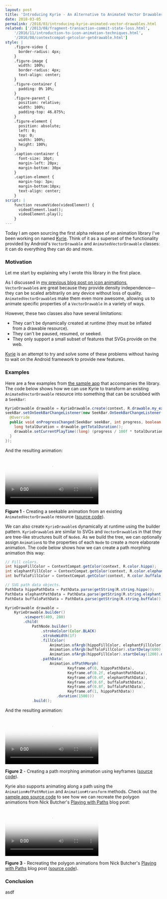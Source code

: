 ```yaml
---
layout: post
title: 'Introducing Kyrie - An Alternative to Animated Vector Drawables'
date: 2018-03-05
permalink: /2018/03/introducing-kyrie-animated-vector-drawables.html
related: ['/2013/08/fragment-transaction-commit-state-loss.html',
    '/2016/11/introduction-to-icon-animation-techniques.html',
    '/2016/08/contextcompat-getcolor-getdrawable.html']
style: |
    .figure-video {
      border-radius: 4px;
    }
    .figure-image {
      width: 100%;
      border-radius: 4px;
      text-align: center;
    }
    .figure-container {
      padding: 0% 10%;
    }
    .figure-parent {
      position: relative;
      width: 100%;
      padding-top: 46.875%;
    }
    .figure-element {
      position: absolute;
      left: 0;
      top: 0;
      width: 100%;
      height: 100%;
    }
    .caption-container {
      font-size: 10pt;
      margin-left: 20px;
      margin-bottom: 30px
    }
    .caption-element {
      margin-top: 3px;
      margin-bottom:10px;
      text-align: center;
    }
script: |
    function resumeVideo(videoElement) {
      videoElement.load();
      videoElement.play();
    }
---
```


<!--morestart-->

Today I am open sourcing the first alpha release of an animation library I've been working on named [Kyrie][kyrie-github]. Think of it as a superset of the functionality provided by Android's `VectorDrawable` and `AnimatedVectorDrawable` classes: it can do everything they can do and more.

<!--more-->

### Motivation

Let me start by explaining why I wrote this library in the first place.

As I discussed in [my previous blog post on icon animations][introduction-to-icon-animations], `VectorDrawable`s are great because they provide density independence&mdash;they can be scaled arbitrarily on any device without loss of quality. `AnimatedVectorDrawable`s make them even more awesome, allowing us to animate specific properties of a `VectorDrawable` in a variety of ways.

However, these two classes also have several limitations:

* They can't be dynamically created at runtime (they must be inflated from a drawable resource).
* They can't be paused, resumed, or seeked.
* They only support a small subset of features that SVGs provide on the web.

[Kyrie][kyrie-github] is an attempt to try and solve some of these problems without having to wait on the Android framework to provide new features.

### Examples

Here are a few examples from [the sample app][kyrie-sample-app-github] that accompanies the library. The code below shows how we can use Kyrie to transform an existing `AnimatedVectorDrawable` resource into something that can be scrubbed with a `SeekBar`:

```java
KyrieDrawable drawable = KyrieDrawable.create(context, R.drawable.my_existing_avd);
seekBar.setOnSeekBarChangeListener(new SeekBar.OnSeekBarChangeListener() {
  @Override
  public void onProgressChanged(SeekBar seekBar, int progress, boolean fromUser) {
    long totalDuration = drawable.getTotalDuration();
    drawable.setCurrentPlayTime((long) (progress / 100f * totalDuration));
  }
});
```

And the resulting animation:

<div class="figure-container">
    <div class="figure-parent">
        <video class="figure-video figure-element"
            poster="/assets/videos/posts/2018/03/05/poster-introducing-kyrie-heartbreak.jpg"
            preload="auto"
            onclick="resumeVideo(this)">
            <source src="/assets/videos/posts/2018/03/05/introducing-kyrie-heartbreak.mp4" type="video/mp4">
            <source src="/assets/videos/posts/2018/03/05/introducing-kyrie-heartbreak.webm" type="video/webm">
        </video>
    </div>
</div>
<div class="caption-container">
    <p class="caption-element">
    <strong>Figure 1</strong> - Creating a seekable animation from an existing <code>AnimatedVectorDrawable</code> resource (<a href="https://github.com/alexjlockwood/kyrie/blob/master/sample/src/main/java/com/example/kyrie/HeartbreakFragment.java">source code</a>).</p>
</div>

We can also create `KyrieDrawable`s dynamically at runtime using the builder pattern. `KyrieDrawable`s are similar to SVGs and `VectorDrawable`s in that they are tree-like structures built of `Node`s. As we build the tree, we can optionally assign `Animation`s to the properties of each `Node` to create a more elaborate animation. The code below shows how we can create a path morphing animation this way:

```java
// Fill colors.
int hippoFillColor = ContextCompat.getColor(context, R.color.hippo);
int elephantFillColor = ContextCompat.getColor(context, R.color.elephant);
int buffaloFillColor = ContextCompat.getColor(context, R.color.buffalo);

// SVG path data objects.
PathData hippoPathData = PathData.parse(getString(R.string.hippo));
PathData elephantPathData = PathData.parse(getString(R.string.elephant));
PathData buffaloPathData = PathData.parse(getString(R.string.buffalo));

KyrieDrawable drawable =
    KyrieDrawable.builder()
        .viewport(409, 280)
        .child(
            PathNode.builder()
                .strokeColor(Color.BLACK)
                .strokeWidth(1f)
                .fillColor(
                    Animation.ofArgb(hippoFillColor, elephantFillColor).duration(300),
                    Animation.ofArgb(buffaloFillColor).startDelay(600).duration(300),
                    Animation.ofArgb(hippoFillColor).startDelay(1200).duration(300))
                .pathData(
                    Animation.ofPathMorph(
                            Keyframe.of(0, hippoPathData),
                            Keyframe.of(0.2f, elephantPathData),
                            Keyframe.of(0.4f, elephantPathData),
                            Keyframe.of(0.6f, buffaloPathData),
                            Keyframe.of(0.8f, buffaloPathData),
                            Keyframe.of(1, hippoPathData))
                       .duration(1500)))
            .build();
```

And the resulting animation:

<div class="figure-container">
    <div class="figure-parent">
        <video class="figure-video figure-element"
            poster="/assets/videos/posts/2018/03/05/poster-introducing-kyrie-animals.jpg"
            preload="auto"
            onclick="resumeVideo(this)">
            <source src="/assets/videos/posts/2018/03/05/introducing-kyrie-animals.mp4" type="video/mp4">
            <source src="/assets/videos/posts/2018/03/05/introducing-kyrie-animals.webm" type="video/webm">
        </video>
    </div>
</div>
<div class="caption-container">
    <p class="caption-element">
    <strong>Figure 2</strong> - Creating a path morphing animation using keyframes (<a href="https://github.com/alexjlockwood/kyrie/blob/master/sample/src/main/java/com/example/kyrie/PathMorphFragment.java">source code</a>).</p>
</div>

Kyrie also supports animating along a path using the `Animation#ofPathMotion` and `Animation#transform` methods. Check out the [sample app source code][polygon-fragment-github] to see how we can recreate the polygon animations from Nick Butcher's [Playing with Paths][playing-with-paths-blog-post] blog post:

<div class="figure-container">
    <div class="figure-parent">
        <video class="figure-video figure-element"
            poster="/assets/videos/posts/2018/03/05/poster-introducing-kyrie-polygons.jpg"
            preload="auto"
            onclick="resumeVideo(this)">
            <source src="/assets/videos/posts/2018/03/05/introducing-kyrie-polygons.mp4" type="video/mp4">
            <source src="/assets/videos/posts/2018/03/05/introducing-kyrie-polygons.webm" type="video/webm">
        </video>
    </div>
</div>
<div class="caption-container">
    <p class="caption-element">
    <strong>Figure 3</strong> - Recreating the polygon animations from Nick Butcher's <a href="https://medium.com/google-developers/playing-with-paths-3fbc679a6f77">Playing with Paths</a> blog post (<a href="https://github.com/alexjlockwood/kyrie/blob/master/sample/src/main/java/com/example/kyrie/PolygonsFragment.java">source code</a>).</p>
</div>

### Conclusion

asdf

<!-- <sup><a href="#footnote1" id="ref1">1</a></sup>

<hr class="footnote-divider"/>
<sup id="footnote1">1</sup> Before I go further, I want to emphasize that I wrote 100% of the code for this library in my free time and most of it before <a href="https://twitter.com/alexjlockwood/status/960565687486828545">I began working at Lyft</a>. That being said, since I joined 4 weeks ago I've stumbled across several designs/animations where I think a library like this would be really useful, which is why I am open sourcing it today for initial feedback. <a href="#ref1" title="Jump to footnote 1.">&#8617;</a> -->

[kyrie-github]: https://github.com/alexjlockwood/kyrie
[playing-with-paths-blog-post]: https://medium.com/google-developers/playing-with-paths-3fbc679a6f77
[introduction-to-icon-animations]: /2016/11/introduction-to-icon-animation-techniques.html
[kyrie-sample-app-github]: https://github.com/alexjlockwood/kyrie/tree/master/sample
[polygon-fragment-github]: https://github.com/alexjlockwood/kyrie/blob/master/sample/src/main/java/com/example/kyrie/PolygonsFragment.java
